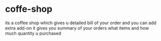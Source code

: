 # coffe-shop
its  a coffee  shop  which  gives u detailed  bill  of  your  order and you  can  add extra add-on
it gives you summary of your orders what items and how much quantity u purchased
